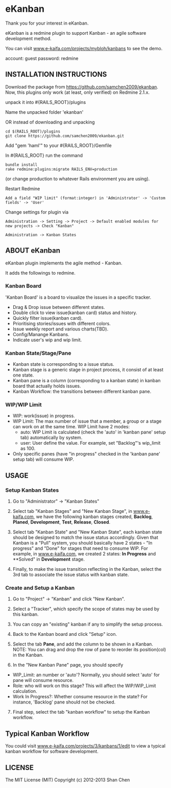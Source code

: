 eKanban
===========

Thank you for your interest in eKanban.

eKanban is a redmine plugin to support Kanban - an agile software development method.

You can visit www.e-kaifa.com/projects/mybloh/kanbans to see the demo.

account: guest
password: redmine

INSTALLATION INSTRUCTIONS
-------------------------

Download the package from https://github.com/samchen2009/ekanban.
Now, this plugins only work (at least, only verified) on Redmine 2.1.x.

unpack it into #{RAILS_ROOT}/plugins

Name the unpacked folder 'ekanban'

OR instead of downloading and unpacking

    cd $(RAILS_ROOT)/plugins
    git clone https://github.com/samchen2009/ekanban.git
    
Add "gem 'haml'" to your #{RAILS_ROOT}/Gemfile    

In #{RAILS_ROOT} run the command
        
    bundle install
    rake redmine:plugins:migrate RAILS_ENV=production

(or change production to whatever Rails environment you are using).

  
Restart Redmine

    Add a field "WIP limit" (format:integer) in 'Administrator' -> 'Custom fields' -> 'User'    
 
Change settings for plugin via 

    Administration -> Setting -> Project -> Default enabled modules for new projects -> Check "Kanban"
    
    Administration -> Kanban States
  
  

ABOUT eKanban
-----------------

eKanban plugin implements the agile method - Kanban.

It adds the followings to redmine.

### Kanban Board

'Kanban Board' is a board to visualize the issues in a specific tracker.
* Drag & Drop issue between different states.
* Double click to view issue(kanban card) status and history.
* Quickly filter issue(kanban card).
* Prioritising stories/issues with different colors.
* Issue weekly report and various charts(TBD).
* Config/Manange Kanbans.
* Indicate user's wip and wip limit.

### Kanban State/Stage/Pane

* Kanban state is corresponding to a issue status.
* Kanban stage is a generic stage in project process, it consist of at least one state.
* Kanban pane is a column (corresponding to a kanban state) in kanban board that actually holds issues. 
* Kanban Workflow: the transitions between different kanban pane. 

### WIP/WIP Limit
* WIP: work(issue) in progress. 
* WIP Limit: The max number of issue that a member, a group or a stage can work on at the same time. WIP Limit have 2 modes:
  * auto: WIP Limit is calculated (check the 'auto' in 'kanban pane' setup tab) automatically by system.
  * user: User define the value. For example, set "Backlog"'s wip_limit as 100.
* Only specific panes (have "in progress" checked in the 'kanban pane' setup tab) will consume WIP.

USAGE
-----------------

### Setup Kanban States
  
1. Go to "Administrator" -> "Kanban States"

2. Select tab "Kanban Stages" and "New Kanban Stage", in www.e-kaifa.com, we have the following kanban stages created, **Backlog**, **Planed**, **Development**, **Test**, **Release**, **Closed**.

3. Select tab "Kanban State" and "New Kanban State", each kanban state should be designed to match the issue status accordingly. Given that Kanban is a "Pull" system, you should basically have 2 states - "In progress" and "Done" for stages that need to consume WIP. For example, in www.e-kaifa.com, we created 2 states: **In Progress** and **Solved" in **Development** stage.
    
4. Finally, to make the issue transition reflecting in the Kanban, select the 3rd tab to associate the issue status with kanban state.

 
### Create and Setup a Kanban

1. Go to "Project" -> "Kanban" and click "New Kanban". 

2. Select a "Tracker", which specify the scope of states may be used by this kanban. 

3. You can copy an "existing" kanban if any to simplify the setup process.

4. Back to the Kanban board and click "Setup" icon.

5. Select the tab **Pane**, and add the column to be shown in a Kanban.   
NOTE: You can drag and drop the row of pane to reorder its position(col) in the Kanban.  

6. In the "New Kanban Pane" page, you should specify
  * WIP_Limit: an number or 'auto'? Normally, you should select 'auto' for pane will consume resource.  
  * Role: who will work on this stage? This will affect the WIP/WIP_Limit calculation.  
  * Work In Progress?: Whether consume resource in the state? For instance, 'Backlog' pane should not be checked.  

7. Final step, select the tab "kanban workflow" to setup the Kanban workflow.


## Typical Kanban Workflow

You could visit www.e-kaifa.com/projects/3/kanbans/1/edit to view a typical kanban workflow for software development. 


LICENSE
-----------------

The MIT License (MIT) Copyright (c) 2012-2013 Shan Chen

